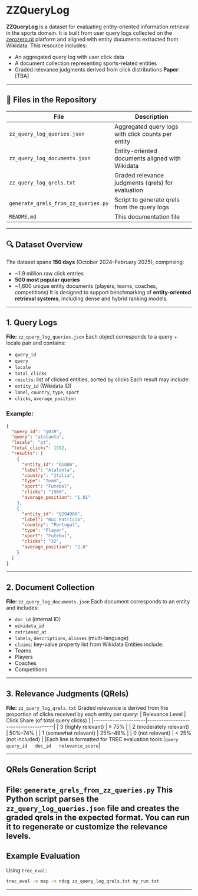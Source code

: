 # ZZQueryLog
**ZZQueryLog** is a dataset for evaluating entity-oriented information retrieval in the sports domain. It is built from user query logs collected on the [zerozero.pt](https://www.zerozero.pt) platform and aligned with entity documents extracted from Wikidata.
This resource includes:
- An aggregated query log with user click data
- A document collection representing sports-related entities
- Graded relevance judgments derived from click distributions
**Paper**: [TBA]
---
## 📁 Files in the Repository
| File                               | Description                                                                 |
|------------------------------------|-----------------------------------------------------------------------------|
| `zz_query_log_queries.json`        | Aggregated query logs with click counts per entity                         |
| `zz_query_log_documents.json`      | Entity-oriented documents aligned with Wikidata                            |
| `zz_query_log_qrels.txt`           | Graded relevance judgments (qrels) for evaluation                          |
| `generate_qrels_from_zz_queries.py`| Script to generate qrels from the query logs                               |
| `README.md`                        | This documentation file                                                    |
---
## 🔍 Dataset Overview
The dataset spans **150 days** (October 2024–February 2025), comprising:
- ~1.9 million raw click entries
- **500 most popular queries**
- ~1,600 unique entity documents (players, teams, coaches, competitions)
It is designed to support benchmarking of **entity-oriented retrieval systems**, including dense and hybrid ranking models.
---
## 1. Query Logs
**File:** `zz_query_log_queries.json`
Each object corresponds to a query + locale pair and contains:
- `query_id`
- `query`
- `locale`
- `total_clicks`
- `results`: list of clicked entities, sorted by clicks
Each result may include:
- `entity_id` (Wikidata ID)
- `label`, `country`, `type`, `sport`
- `clicks`, `average_position`
### Example:
```json
{
  "query_id": "q039",
  "query": "atalanta",
  "locale": "pt",
  "total_clicks": 1592,
  "results": [
    {
      "entity_id": "Q1886",
      "label": "Atalanta",
      "country": "Italia",
      "type": "Team",
      "sport": "Futebol",
      "clicks": "1560",
      "average_position": "1.01"
    },
    {
      "entity_id": "Q294980",
      "label": "Rui Patrício",
      "country": "Portugal",
      "type": "Player",
      "sport": "Futebol",
      "clicks": "32",
      "average_position": "2.0"
    }
  ]
}
```
---
## 2. Document Collection
**File:** `zz_query_log_documents.json`
Each document corresponds to an entity and includes:
- `doc_id` (internal ID)
- `wikidata_id`
- `retrieved_at`
- `labels`, `descriptions`, `aliases` (multi-language)
- `claims`: key-value property list from Wikidata
Entities include:
- Teams
- Players
- Coaches
- Competitions
---
## 3. Relevance Judgments (QRels)
**File:** `zz_query_log_qrels.txt`
Graded relevance is derived from the proportion of clicks received by each entity per query:
| Relevance Level      | Click Share (of total query clicks) |
|----------------------|--------------------------------------|
| 3 (highly relevant)  | ≥ 75%                                |
| 2 (moderately relevant) | 50%–74%                           |
| 1 (somewhat relevant)   | 25%–49%                           |
| 0 (not relevant)     | < 25% (not included)                |
|Each line is formatted for TREC evaluation tools:|```query   query_id   doc_id   relevance_score```|

---
## QRels Generation Script
**File:** `generate_qrels_from_zz_queries.py`
This Python script parses the `zz_query_log_queries.json` file and creates the graded qrels in the expected format. You can run it to regenerate or customize the relevance levels.
---
## Example Evaluation
Using `trec_eval`:
```bash
trec_eval -m map -m ndcg zz_query_log_qrels.txt my_run.txt
```
---